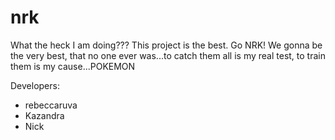 # nrk
What the heck I am doing???
This project is the best. Go NRK!
We gonna be the very best, that no one ever was...to catch them all is my real test, to train them is my cause...POKEMON

Developers:
- rebeccaruva
- Kazandra
- Nick
